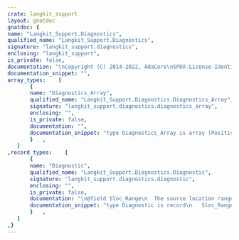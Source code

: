 ```yaml
---
crate: langkit_support
layout: gnatdoc
gnatdoc: {
name: "Langkit_Support.Diagnostics",
qualified_name: "Langkit_Support.Diagnostics",
signature: "langkit_support.diagnostics",
enclosing: "langkit_support",
is_private: false,
documentation: "\nCopyright (C) 2014-2022, AdaCore\nSPDX-License-Identifier: Apache-2.0",
documentation_snippet: "",
array_types:    [
       {
       name: "Diagnostics_Array",
       qualified_name: "Langkit_Support.Diagnostics.Diagnostics_Array",
       signature: "langkit_support.diagnostics.diagnostics_array",
       enclosing: "",
       is_private: false,
       documentation: "",
       documentation_snippet: "type Diagnostics_Array is array (Positive range <>) of Diagnostic;",
       }   ,
   ]
,record_types:    [
       {
       name: "Diagnostic",
       qualified_name: "Langkit_Support.Diagnostics.Diagnostic",
       signature: "langkit_support.diagnostics.diagnostic",
       enclosing: "",
       is_private: false,
       documentation: "\n@field Sloc_Range\n  The source location range that the diagnostic message refers to\n@field Message",
       documentation_snippet: "type Diagnostic is record\n   Sloc_Range : Source_Location_Range;\n   Message    : Unbounded_Text_Type;\nend record;",
       }   ,
   ]
,}
---
```

